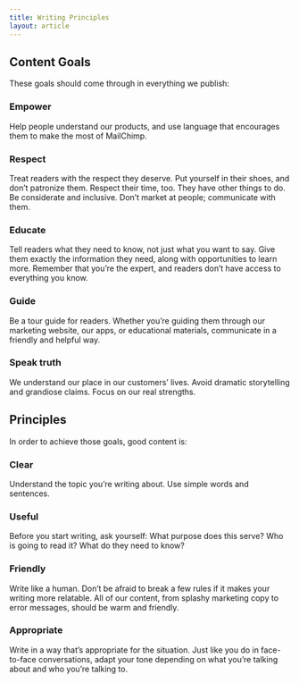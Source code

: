 ```yaml
---
title: Writing Principles
layout: article
---
```


## Content Goals

These goals should come through in everything we publish:

### Empower

Help people understand our products, and use language that encourages them to make the most of MailChimp.

### Respect

Treat readers with the respect they deserve. Put yourself in their shoes, and don’t patronize them. Respect their time, too. They have other things to do. Be considerate and inclusive. Don’t market at people; communicate with them.

### Educate

Tell readers what they need to know, not just what you want to say. Give them exactly the information they need, along with opportunities to learn more. Remember that you’re the expert, and readers don’t have access to everything you know.

### Guide

Be a tour guide for readers. Whether you’re guiding them through our marketing website, our apps, or educational materials, communicate in a friendly and helpful way.

### Speak truth

We understand our place in our customers’ lives. Avoid dramatic storytelling and grandiose claims. Focus on our real strengths.

## Principles

In order to achieve those goals, good content is:

### Clear
Understand the topic you’re writing about. Use simple words and sentences.

### Useful
Before you start writing, ask yourself: What purpose does this serve? Who is going to read it? What do they need to know?

### Friendly
Write like a human. Don’t be afraid to break a few rules if it makes your writing more relatable. All of our content, from splashy marketing copy to error messages, should be warm and friendly.

### Appropriate
Write in a way that’s appropriate for the situation. Just like you do in face-to-face conversations, adapt your tone depending on what you’re talking about and who you’re talking to.
